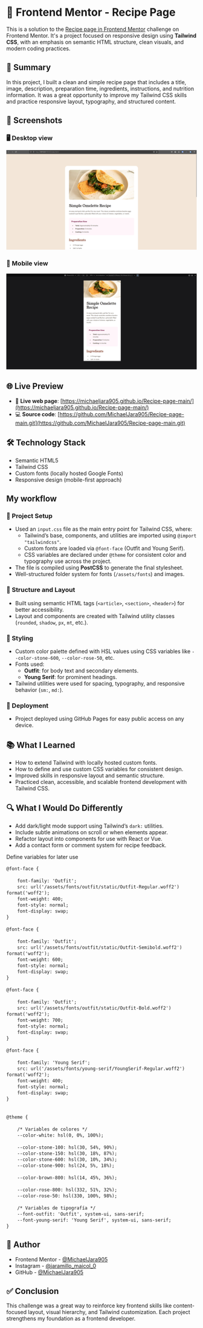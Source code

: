 # 🍳 Frontend Mentor - Recipe Page

This is a solution to the [Recipe page in Frontend Mentor](https://www.frontendmentor.io/learning-paths/getting-started-on-frontend-mentor-XJhRWRREZd/steps/66e1acc75832c087f249d57a/challenge/start) challenge on Frontend Mentor. It's a project focused on responsive design using **Tailwind CSS**, with an emphasis on semantic HTML structure, clean visuals, and modern coding practices.

## 📌 Summary

In this project, I built a clean and simple recipe page that includes a title, image, description, preparation time, ingredients, instructions, and nutrition information. It was a great opportunity to improve my Tailwind CSS skills and practice responsive layout, typography, and structured content.

## 📸 Screenshots

### 🖥️ Desktop view

![](./design/designDesktop.png)

### 📱 Mobile view

![](./design/designMobile.png)

## 🌐 Live Preview

- 🔗 **Live web page**: [https://michaeljara905.github.io/Recipe-page-main/](https://michaeljara905.github.io/Recipe-page-main/)
- 💻 **Source code**: [https://github.com/MichaelJara905/Recipe-page-main.git](https://github.com/MichaelJara905/Recipe-page-main.git)


## 🛠️ Technology Stack

- Semantic HTML5
- Tailwind CSS
- Custom fonts (locally hosted Google Fonts)
- Responsive design (mobile-first approach)

## My workflow
### 📁 Project Setup

- Used an `input.css` file as the main entry point for Tailwind CSS, where:
  - Tailwind’s base, components, and utilities are imported using `@import "tailwindcss"`.
  - Custom fonts are loaded via `@font-face` (Outfit and Young Serif).
  - CSS variables are declared under `@theme` for consistent color and typography use across the project.
- The file is compiled using **PostCSS** to generate the final stylesheet.
- Well-structured folder system for fonts (`/assets/fonts`) and images.

### 🧱 Structure and Layout

- Built using semantic HTML tags (`<article>`, `<section>`, `<header>`) for better accessibility.
- Layout and components are created with Tailwind utility classes (`rounded`, `shadow`, `px`, `mt`, etc.).

### 🎨 Styling

- Custom color palette defined with HSL values using CSS variables like `--color-stone-600`, `--color-rose-50`, etc.
- Fonts used:
  - **Outfit**: for body text and secondary elements.
  - **Young Serif**: for prominent headings.
- Tailwind utilities were used for spacing, typography, and responsive behavior (`sm:`, `md:`).

### 🚀 Deployment

- Project deployed using GitHub Pages for easy public access on any device.

## 📚 What I Learned

- How to extend Tailwind with locally hosted custom fonts.
- How to define and use custom CSS variables for consistent design.
- Improved skills in responsive layout and semantic structure.
- Practiced clean, accessible, and scalable frontend development with Tailwind CSS.

## 🔍 What I Would Do Differently

- Add dark/light mode support using Tailwind’s `dark:` utilities.
- Include subtle animations on scroll or when elements appear.
- Refactor layout into components for use with React or Vue.
- Add a contact form or comment system for recipe feedback.

Define variables for later use

    @font-face {

        font-family: 'Outfit';
        src: url('/assets/fonts/outfit/static/Outfit-Regular.woff2') format('woff2');
        font-weight: 400;
        font-style: normal;
        font-display: swap;
    }

    @font-face {

        font-family: 'Outfit';
        src: url('/assets/fonts/outfit/static/Outfit-Semibold.woff2') format('woff2');
        font-weight: 600;
        font-style: normal;
        font-display: swap;
    }

    @font-face {

        font-family: 'Outfit';
        src: url('/assets/fonts/outfit/static/Outfit-Bold.woff2') format('woff2');
        font-weight: 700;
        font-style: normal;
        font-display: swap;
    }

    @font-face {

        font-family: 'Young Serif';
        src: url('/assets/fonts/young-serif/YoungSerif-Regular.woff2') format('woff2');
        font-weight: 400;
        font-style: normal;
        font-display: swap;
    }


    @theme {

        /* Variables de colores */
        --color-white: hsl(0, 0%, 100%);

        --color-stone-100: hsl(30, 54%, 90%);
        --color-stone-150: hsl(30, 18%, 87%);
        --color-stone-600: hsl(30, 10%, 34%);
        --color-stone-900: hsl(24, 5%, 18%);

        --color-brown-800: hsl(14, 45%, 36%);

        --color-rose-800: hsl(332, 51%, 32%);
        --color-rose-50: hsl(330, 100%, 98%);

        /* Variables de tipografía */
        --font-outfit: 'Outfit', system-ui, sans-serif;
        --font-young-serif: 'Young Serif', system-ui, sans-serif;
    }

## 👤 Author

- Frontend Mentor - [@MichaelJara905](https://www.frontendmentor.io/profile/MichaelJara905)
- Instagram - [@jaramillo_maicol_0](https://instagram.com/jaramillo_maicol_0)
- GitHub - [@MichaelJara905](https://github.com/MichaelJara905)

## ✅ Conclusion

This challenge was a great way to reinforce key frontend skills like content-focused layout, visual hierarchy, and Tailwind customization. Each project strengthens my foundation as a frontend developer.

